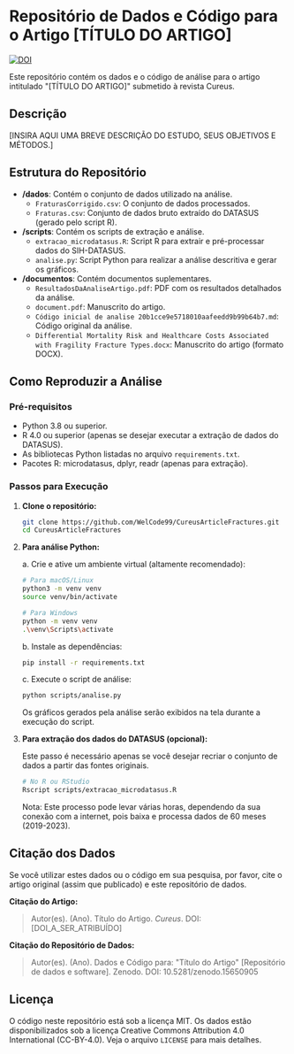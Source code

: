 # Repositório de Dados e Código para o Artigo [TÍTULO DO ARTIGO]

[![DOI](https://zenodo.org/badge/DOI/10.5281/zenodo.15650905.svg)](https://doi.org/10.5281/zenodo.15650905)

Este repositório contém os dados e o código de análise para o artigo intitulado "[TÍTULO DO ARTIGO]" submetido à revista Cureus.

## Descrição

[INSIRA AQUI UMA BREVE DESCRIÇÃO DO ESTUDO, SEUS OBJETIVOS E MÉTODOS.]

## Estrutura do Repositório

- **/dados**: Contém o conjunto de dados utilizado na análise.
  - `FraturasCorrigido.csv`: O conjunto de dados processados.
  - `Fraturas.csv`: Conjunto de dados bruto extraído do DATASUS (gerado pelo script R).
- **/scripts**: Contém os scripts de extração e análise.
  - `extracao_microdatasus.R`: Script R para extrair e pré-processar dados do SIH-DATASUS.
  - `analise.py`: Script Python para realizar a análise descritiva e gerar os gráficos.
- **/documentos**: Contém documentos suplementares.
  - `ResultadosDaAnaliseArtigo.pdf`: PDF com os resultados detalhados da análise.
  - `document.pdf`: Manuscrito do artigo.
  - `Código inicial de analise 20b1cce9e5718010aafeedd9b99b64b7.md`: Código original da análise.
  - `Differential Mortality Risk and Healthcare Costs Associated with Fragility Fracture Types.docx`: Manuscrito do artigo (formato DOCX).

## Como Reproduzir a Análise

### Pré-requisitos

- Python 3.8 ou superior.
- R 4.0 ou superior (apenas se desejar executar a extração de dados do DATASUS).
- As bibliotecas Python listadas no arquivo `requirements.txt`.
- Pacotes R: microdatasus, dplyr, readr (apenas para extração).

### Passos para Execução

1.  **Clone o repositório:**

    ```bash
    git clone https://github.com/WelCode99/CureusArticleFractures.git
    cd CureusArticleFractures
    ```

2.  **Para análise Python:**

    a. Crie e ative um ambiente virtual (altamente recomendado):

    ```bash
    # Para macOS/Linux
    python3 -m venv venv
    source venv/bin/activate

    # Para Windows
    python -m venv venv
    .\venv\Scripts\activate
    ```

    b. Instale as dependências:

    ```bash
    pip install -r requirements.txt
    ```

    c. Execute o script de análise:

    ```bash
    python scripts/analise.py
    ```

    Os gráficos gerados pela análise serão exibidos na tela durante a execução do script.

3.  **Para extração dos dados do DATASUS (opcional):**

    Este passo é necessário apenas se você desejar recriar o conjunto de dados a partir das fontes originais.

    ```bash
    # No R ou RStudio
    Rscript scripts/extracao_microdatasus.R
    ```

    Nota: Este processo pode levar várias horas, dependendo da sua conexão com a internet, pois baixa e processa dados de 60 meses (2019-2023).

## Citação dos Dados

Se você utilizar estes dados ou o código em sua pesquisa, por favor, cite o artigo original (assim que publicado) e este repositório de dados.

**Citação do Artigo:**

> Autor(es). (Ano). Título do Artigo. _Cureus_. DOI: [DOI_A_SER_ATRIBUÍDO]

**Citação do Repositório de Dados:**

> Autor(es). (Ano). Dados e Código para: "Título do Artigo" [Repositório de dados e software]. Zenodo. DOI: 10.5281/zenodo.15650905

## Licença

O código neste repositório está sob a licença MIT. Os dados estão disponibilizados sob a licença Creative Commons Attribution 4.0 International (CC-BY-4.0). Veja o arquivo `LICENSE` para mais detalhes.
